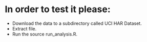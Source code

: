 # In order to test it please:

* Download the data to a subdirectory called UCI HAR Dataset.
* Extract file. 
* Run the source run_analysis.R.
